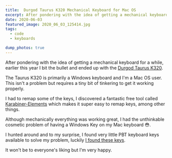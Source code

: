 ```yaml
---
title:  Durgod Taurus K320 Mechanical Keyboard for Mac OS
excerpt: After pondering with the idea of getting a mechanical keyboard for a while, earlier this year I bit the bullet and ended up with the Durgod Taurus K320.
date: 2020-06-03
featured_image: 2020_06_03_125414.jpg
tags: 
  - code
  - keyboards

dump_photos: true
---
```


After pondering with the idea of getting a mechanical keyboard for a while, earlier this year I bit the bullet and ended up with the [Durgod Taurus K320](https://www.amazon.co.uk/Durgod-Taurus-Mechanical-Gaming-Keyboard-Space-Grey/dp/B081LZQ7R7).

The Taurus K320 is primarily a Windows keyboard and I'm a Mac OS user. This isn't a problem but requires a tiny bit of tinkering to get it working properly. 

I had to remap some of the keys, I discovered a fantastic free tool called [Karabiner-Elements](https://karabiner-elements.pqrs.org/) which makes it super easy to remap keys, among other things. 

Although mechanically everything was working great, I had the unthinkable cosmetic problem of having a Windows Key on my Mac keyboard 😳. 

I hunted around and to my surprise, I found very little PBT keyboard keys available to solve my problem, luckily [I found these keys](https://www.aliexpress.com/item/4000138763106.html). 

It won't be to everyone's liking but I'm very happy.  

